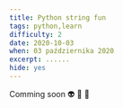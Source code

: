 ```yaml
---
title: Python string fun
tags: python,learn
difficulty: 2
date: 2020-10-03
when: 03 października 2020
excerpt: ......
hide: yes
---
```


Comming soon 👽 👾 🤖
